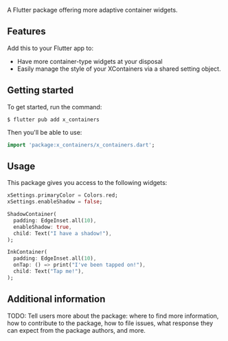 A Flutter package offering more adaptive container widgets.

## Features

Add this to your Flutter app to:
- Have more container-type widgets at your disposal 
- Easily manage the style of your XContainers via a shared setting object.

## Getting started

To get started, run the command:
```shell
$ flutter pub add x_containers
```

Then you'll be able to use:
```dart
import 'package:x_containers/x_containers.dart';
```

## Usage

This package gives you access to the following widgets:


```dart
xSettings.primaryColor = Colors.red;
xSettings.enableShadow = false;

ShadowContainer(
  padding: EdgeInset.all(10),
  enableShadow: true,
  child: Text("I have a shadow!"),
);

InkContainer(
  padding: EdgeInset.all(10),
  onTap: () => print("I've been tapped on!"),
  child: Text("Tap me!"),
);
```

## Additional information

TODO: Tell users more about the package: where to find more information, how to 
contribute to the package, how to file issues, what response they can expect 
from the package authors, and more.
